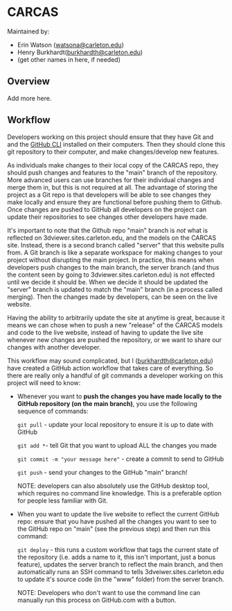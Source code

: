 # CARCAS

Maintained by:

- Erin Watson (watsona@carleton.edu)
- Henry Burkhardt(burkhardth@carleton.edu)
- (get other names in here, if needed)

## Overview

Add more here.

## Workflow

Developers working on this project should ensure that they have Git and and the [GitHub CLI](https://cli.github.com/) installed on their computers. Then they should clone this git repository to their computer, and make changes/develop new features.

As individuals make changes to their local copy of the CARCAS repo, they should push changes and features to the "main" branch of the repository. More advanced users can use branches for their individual changes and merge them in, but this is not required at all. The advantage of storing the project as a Git repo is that developers will be able to see changes they make locally and ensure they are functional before pushing them to Github. Once changes are pushed to GitHub all developers on the project can update their repositories to see changes other developers have made.

It's important to note that the Github repo "main" branch is _not_ what is reflected on 3dviewer.sites.carleton.edu, and the models on the CARCAS site. Instead, there is a second branch called "server" that this website pulls from. A Git branch is like a separate workspace for making changes to your project without disrupting the main project. In practice, this means when developers push changes to the main branch, the server branch (and thus the content seen by going to 3dviewer.sites.carleton.edu) is not effected until we decide it should be. When we decide it should be updated the "server" branch is updated to match the "main" branch (in a process called merging). Then the changes made by developers, can be seen on the live website.

Having the ability to arbitrarily update the site at anytime is great, because it means we can chose when to push a new "release" of the CARCAS models and code to the live website, instead of having to update the live site whenever new changes are pushed the repository, or we want to share our changes with another developer.

This workflow may sound complicated, but I (burkhardth@carleton.edu) have created a GitHub action workflow that takes care of everything. So there are really only a handful of git commands a developer working on this project will need to know:

- Whenever you want to **push the changes you have made locally to the GitHub repository (on the main branch)**, you use the following sequence of commands:

  `git pull` - update your local repository to ensure it is up to date with GitHub

  `git add *`- tell Git that you want to upload ALL the changes you made

  `git commit -m "your message here"` - create a commit to send to GitHub

  `git push` - send your changes to the GitHub "main" branch!

  NOTE: developers can also absolutely use the GitHub desktop tool, which requires no command line knowledge. This is a preferable option for people less familiar with Git.

- When you want to update the live website to reflect the current GitHub repo: ensure that you have pushed all the changes you want to see to the GitHub repo on "main" (see the previous step) and then run this command:

  `git deploy` - this runs a custom workflow that tags the current state of the repository (i.e. adds a name to it, this isn't important, just a bonus feature), updates the server branch to reflect the main branch, and then automatically runs an SSH command to tells 3dveiwer.sites.carleton.edu to update it's source code (in the "www" folder) from the server branch.

  NOTE: Developers who don't want to use the command line can manually run this process on GitHub.com with a button.
